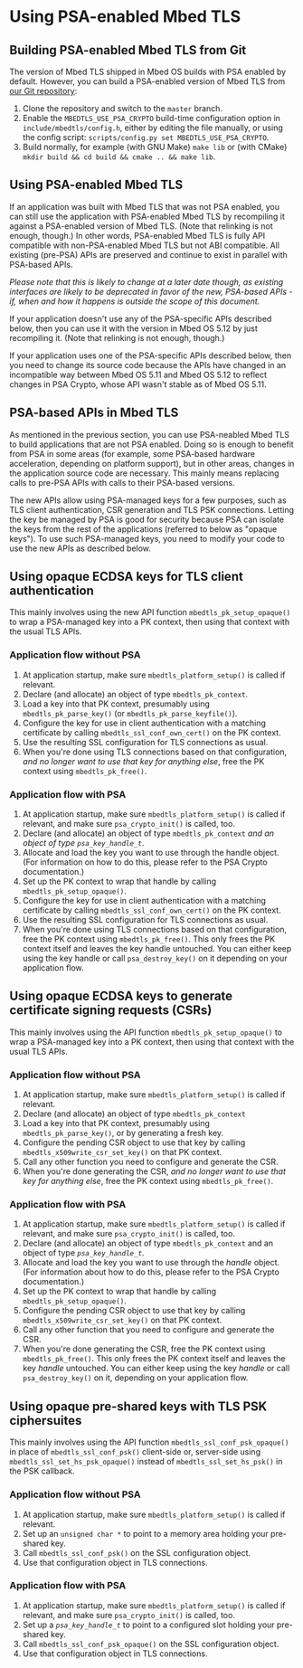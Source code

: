 # Using PSA-enabled Mbed TLS

## Building PSA-enabled Mbed TLS from Git

The version of Mbed TLS shipped in Mbed OS builds with PSA enabled by default. However, you can build a PSA-enabled version of Mbed TLS from [our Git repository](https://github.com/ARMmbed/mbedtls):

1. Clone the repository and switch to the `master` branch.
1. Enable the `MBEDTLS_USE_PSA_CRYPTO` build-time configuration option in `include/mbedtls/config.h`, either by editing the file manually, or using the config script: `scripts/config.py set MBEDTLS_USE_PSA_CRYPTO`.
1. Build normally, for example (with GNU Make) `make lib` or (with CMake) `mkdir build && cd build && cmake .. && make lib`.


## Using PSA-enabled Mbed TLS

If an application was built with Mbed TLS that was not PSA enabled, you can still use the application with PSA-enabled Mbed TLS by recompiling it against a PSA-enabled version of Mbed TLS. (Note that relinking is not enough, though.) In other words, PSA-enabled Mbed TLS is fully API compatible with non-PSA-enabled Mbed TLS but not ABI compatible. All existing (pre-PSA) APIs are preserved and continue to exist in parallel with PSA-based APIs.

_Please note that this is likely to change at a later date though, as existing interfaces are likely to be deprecated in favor of the new, PSA-based APIs - if, when and how it happens is outside the scope of this document._

If your application doesn't use any of the PSA-specific APIs described below, then you can use it with the version in Mbed OS 5.12 by just recompiling it. (Note that relinking is not enough, though.)

If your application uses one of the PSA-specific APIs described below, then you need to change its source code because the APIs have changed in an incompatible way between Mbed OS 5.11 and Mbed OS 5.12 to reflect changes in PSA Crypto, whose API wasn't stable as of Mbed OS 5.11.

## PSA-based APIs in Mbed TLS

As mentioned in the previous section, you can use PSA-neabled Mbed TLS to build applications that are not PSA enabled. Doing so is enough to benefit from PSA in some areas (for example, some PSA-based hardware acceleration, depending on platform support), but in other areas, changes in the application source code are necessary. This mainly means replacing calls to pre-PSA APIs with calls to their PSA-based versions.

The new APIs allow using PSA-managed keys for a few purposes, such as TLS client authentication, CSR generation and TLS PSK connections. Letting the key be managed by PSA is good for security because PSA can isolate the keys from the rest of the applications (referred to below as "opaque keys"). To use such PSA-managed keys, you need to modify your code to use the new APIs as described below.

## Using opaque ECDSA keys for TLS client authentication

This mainly involves using the new API function `mbedtls_pk_setup_opaque()` to wrap a PSA-managed key into a PK context, then using that context with the usual TLS APIs.

### Application flow without PSA

1. At application startup, make sure `mbedtls_platform_setup()` is called if relevant.
1. Declare (and allocate) an object of type `mbedtls_pk_context`.
1. Load a key into that PK context, presumably using `mbedtls_pk_parse_key()` (or `mbedtls_pk_parse_keyfile()`).
1. Configure the key for use in client authentication with a matching certificate by calling `mbedtls_ssl_conf_own_cert()` on the PK context.
1. Use the resulting SSL configuration for TLS connections as usual.
1. When you're done using TLS connections based on that configuration, _and no longer want to use that key for anything else_, free the PK context using `mbedtls_pk_free()`.

### Application flow with PSA

1. At application startup, make sure `mbedtls_platform_setup()` is called if relevant, and make sure `psa_crypto_init()` is called, too.
1. Declare (and allocate) an object of type `mbedtls_pk_context` *and an object of type `psa_key_handle_t`*.
1. Allocate and load the key you want to use through the handle object. (For information on how to do this, please refer to the PSA Crypto documentation.)
1. Set up the PK context to wrap that handle by calling `mbedtls_pk_setup_opaque()`.
1. Configure the key for use in client authentication with a matching certificate by calling `mbedtls_ssl_conf_own_cert()` on the PK context.
1. Use the resulting SSL configuration for TLS connections as usual.
1. When you're done using TLS connections based on that configuration, free the PK context using `mbedtls_pk_free()`. This only frees the PK context itself and leaves the key handle untouched. You can either keep using the key handle or call `psa_destroy_key()` on it depending on your application flow.

## Using opaque ECDSA keys to generate certificate signing requests (CSRs)

This mainly involves using the API function `mbedtls_pk_setup_opaque()` to wrap a PSA-managed key into a PK context, then using that context with the usual TLS APIs.

### Application flow without PSA

1. At application startup, make sure `mbedtls_platform_setup()` is called if relevant.
1. Declare (and allocate) an object of type `mbedtls_pk_context`
1. Load a key into that PK context, presumably using `mbedtls_pk_parse_key()`, or by generating a fresh key.
1. Configure the pending CSR object to use that key by calling `mbedtls_x509write_csr_set_key()` on that PK context.
1. Call any other function you need to configure and generate the CSR.
1. When you're done generating the CSR, _and no longer want to use that key for anything else_, free the PK context using `mbedtls_pk_free()`.

### Application flow with PSA

1. At application startup, make sure `mbedtls_platform_setup()` is called if relevant, and make sure `psa_crypto_init()` is called, too.
1. Declare (and allocate) an object of type `mbedtls_pk_context` and an object of type *`psa_key_handle_t`*.
1. Allocate and load the key you want to use through the *handle* object. (For information about how to do this, please refer to the PSA Crypto documentation.)
1. Set up the PK context to wrap that handle by calling `mbedtls_pk_setup_opaque()`.
1. Configure the pending CSR object to use that key by calling `mbedtls_x509write_csr_set_key()` on that PK context.
1. Call any other function that you need to configure and generate the CSR.
1. When you're done generating the CSR, free the PK context using `mbedtls_pk_free()`. This only frees the PK context itself and leaves the key *handle* untouched. You can either keep using the key *handle* or call `psa_destroy_key()` on it, depending on your application flow.

## Using opaque pre-shared keys with TLS PSK ciphersuites

This mainly involves using the API function `mbedtls_ssl_conf_psk_opaque()` in place of `mbedtls_ssl_conf_psk()` client-side or, server-side using `mbedtls_ssl_set_hs_psk_opaque()` instead of `mbedtls_ssl_set_hs_psk()` in the PSK callback.

### Application flow without PSA

1. At application startup, make sure `mbedtls_platform_setup()` is called if relevant.
1. Set up an `unsigned char *` to point to a memory area holding your pre-shared key.
1. Call `mbedtls_ssl_conf_psk()` on the SSL configuration object.
1. Use that configuration object in TLS connections.

### Application flow with PSA

1. At application startup, make sure `mbedtls_platform_setup()` is called if relevant, and make sure `psa_crypto_init()` is called, too.
1. Set up a *`psa_key_handle_t`* to point to a configured slot holding your pre-shared key.
1. Call `mbedtls_ssl_conf_psk_opaque()` on the SSL configuration object.
1. Use that configuration object in TLS connections.
